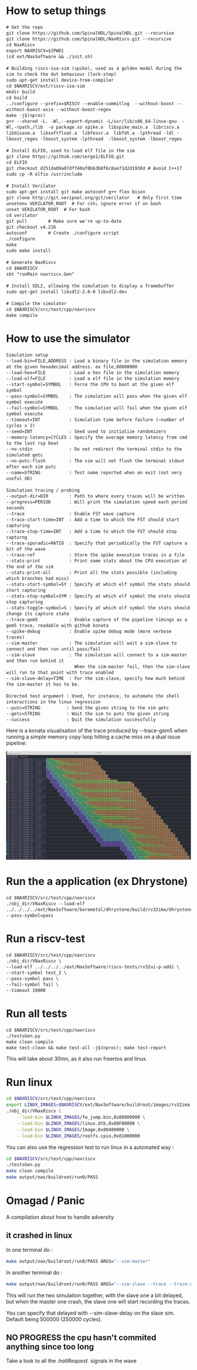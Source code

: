 <!--
SPDX-FileCopyrightText: 2023 Everybody

SPDX-License-Identifier: CC0-1.0
-->

# How to setup things

```shell
# Get the repo
git clone https://github.com/SpinalHDL/SpinalHDL.git --recursive
git clone https://github.com/SpinalHDL/NaxRiscv.git --recursive
cd NaxRiscv
export NAXRISCV=${PWD}
(cd ext/NaxSoftware && ./init.sh)

# Building riscv-isa-sim (spike), used as a golden model during the sim to check the dut behaviour (lock-step)
sudo apt-get install device-tree-compiler
cd $NAXRISCV/ext/riscv-isa-sim
mkdir build
cd build
../configure --prefix=$RISCV --enable-commitlog  --without-boost --without-boost-asio --without-boost-regex
make -j$(nproc)
g++ --shared -L. -Wl,--export-dynamic -L/usr/lib/x86_64-linux-gnu  -Wl,-rpath,/lib  -o package.so spike.o  libspike_main.a  libriscv.a  libdisasm.a  libsoftfloat.a  libfesvr.a  libfdt.a -lpthread -ldl -lboost_regex -lboost_system -lpthread  -lboost_system -lboost_regex

# Install ELFIO, used to load elf file in the sim 
git clone https://github.com/serge1/ELFIO.git
cd ELFIO
git checkout d251da09a07dff40af0b63b8f6c8ae71d2d1938d # Avoid C++17
sudo cp -R elfio /usr/include

# Install Verilator
sudo apt-get install git make autoconf g++ flex bison
git clone http://git.veripool.org/git/verilator   # Only first time
unsetenv VERILATOR_ROOT  # For csh; ignore error if on bash
unset VERILATOR_ROOT  # For bash
cd verilator
git pull        # Make sure we're up-to-date
git checkout v4.216
autoconf        # Create ./configure script
./configure
make
sudo make install

# Generate NaxRiscv
cd $NAXRISCV
sbt "runMain naxriscv.Gen"

# Install SDL2, allowing the simulation to display a framebuffer
sudo apt-get install libsdl2-2.0-0 libsdl2-dev

# Compile the simulator
cd $NAXRISCV/src/test/cpp/naxriscv
make compile
```

# How to use the simulator 

```shell
Simulation setup
--load-bin=FILE,ADDRESS : Load a binary file in the simulation memory at the given hexadecimal address. ex file,80000000
--load-hex=FILE         : Load a hex file in the simulation memory
--load-elf=FILE         : Load a elf file in the simulation memory
--start-symbol=SYMBOL   : Force the CPU to boot at the given elf symbol
--pass-symbol=SYMBOL    : The simulation will pass when the given elf symbol execute
--fail-symbol=SYMBOL    : The simulation will fail when the given elf symbol execute
--timeout=INT           : Simulation time before failure (~number of cycles x 2)
--seed=INT              : Seed used to initialize randomizers
--memory-latency=CYCLES : Specify the average memory latency from cmd to the last rsp beat
--no-stdin              : Do not redirect the terminal stdin to the simulated getc
--no-putc-flush         : The sim will not flush the terminal stdout after each sim putc
--name=STRING           : Test name reported when on exit (not very useful XD)

Simulation tracing / probing
--output-dir=DIR        : Path to where every traces will be written
--progress=PERIOD       : Will print the simulation speed each period seconds
--trace                 : Enable FST wave capture
--trace-start-time=INT  : Add a time to which the FST should start capturing
--trace-stop-time=INT   : Add a time to which the FST should stop capturng
--trace-sporadic=RATIO  : Specify that periodically the FST capture a bit of the wave
--trace-ref             : Store the spike execution traces in a file
--stats-print           : Print some stats about the CPU execution at the end of the sim
--stats-print-all       : Print all the stats possible (including which branches had miss)
--stats-start-symbol=SY : Specify at which elf symbol the stats should start capturing
--stats-stop-symbol=SYM : Specify at which elf symbol the stats should stop capturing
--stats-toggle-symbol=S : Specify at which elf symbol the stats should change its capture state
--trace-gem5            : Enable capture of the pipeline timings as a gem5 trace, readable with github konata
--spike-debug           : Enable spike debug mode (more verbose traces)
--sim-master            : The simulation will wait a sim-slave to connect and then run until pass/fail
--sim-slave             : The simulation will connect to a sim-master and then run behind it
                          When the sim-master fail, then the sim-slave will run to that point with trace enabled
--sim-slave-delay=TIME  : For the sim-slave, specify how much behind the sim-master it has to be.

Directed test argument : Used, for instance, to automate the shell interactions in the linux regression
--putc=STRING          : Send the given string to the sim getc
--getc=STRING          : Wait the sim to putc the given string
--success              : Quit the simulation successfully
```

Here is a konata visualisation of the trace produced by --trace-gem5 when running a simple memory copy loop hitting a cache miss on a dual issue pipeline: 

![alt text](assets/konata.png "Konata")

# Run the a application (ex Dhrystone)

```shell
cd $NAXRISCV/src/test/cpp/naxriscv
./obj_dir/VNaxRiscv --load-elf ../../../../ext/NaxSoftware/baremetal/dhrystone/build/rv32ima/dhrystone.elf --pass-symbol=pass
```

# Run a riscv-test

```shell
cd $NAXRISCV/src/test/cpp/naxriscv
./obj_dir/VNaxRiscv \
--load-elf ../../../../ext/NaxSoftware/riscv-tests/rv32ui-p-addi \
--start-symbol test_2 \
--pass-symbol pass \
--fail-symbol fail \
--timeout 10000 
```

# Run all tests

```shell
cd $NAXRISCV/src/test/cpp/naxriscv
./testsGen.py
make clean compile
make test-clean && make test-all -j$(nproc); make test-report
```

This will take about 30mn, as it also run freertos and linux.

# Run linux
```sh
cd $NAXRISCV/src/test/cpp/naxriscv
export LINUX_IMAGES=$NAXRISCV/ext/NaxSoftware/buildroot/images/rv32ima
./obj_dir/VNaxRiscv \
    --load-bin $LINUX_IMAGES/fw_jump.bin,0x80000000 \
    --load-bin $LINUX_IMAGES/linux.dtb,0x80F80000 \
    --load-bin $LINUX_IMAGES/Image,0x80400000 \
    --load-bin $LINUX_IMAGES/rootfs.cpio,0x81000000 
```

You can also use the regression test to run linux in a automated way : 

```sh
cd $NAXRISCV/src/test/cpp/naxriscv
./testsGen.py
make clean compile
make output/nax/buildroot/run0/PASS
```

# Omagad / Panic

A compilation about how to handle adversity

## it crashed in linux

In one terminal do : 

```sh
make output/nax/buildroot/run0/PASS ARGS="--sim-master"
```

In another terminal do :

```sh
make output/nax/buildroot/run0/PASS ARGS="--sim-slave --trace --trace-ref"
```

This will run the two simulation together, with the slave one a bit delayed, but when the master one crash, the slave one will start recording the traces.

You can specify that delayed with --sim-slave-delay on the slave sim. Default being 500000 (250000 cycles).

## NO PROGRESS the cpu hasn't commited anything since too long

Take a look to all the .*haltRequest.* signals in the wave
